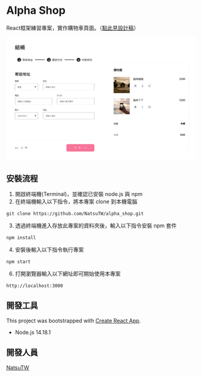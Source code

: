 # Alpha Shop
React框架練習專案，實作購物車頁面。（[點此見設計稿](https://www.figma.com/file/8D1kUmCDV02GGGroemX8SF/ACCapstone%3A-Frontend-UI)）

![index page](/public/image/a4_screen_shot.png)


## 安裝流程

1. 開啟終端機(Terminal)，並確認已安裝 node.js 與 npm 
2. 在終端機輸入以下指令，將本專案 clone 到本機電腦

```
git clone https://github.com/NatsuTW/alpha_shop.git
```

3. 透過終端機進入存放此專案的資料夾後，輸入以下指令安裝 npm 套件

```
npm install
```

4. 安裝後輸入以下指令執行專案

```
npm start
```

6. 打開瀏覽器輸入以下網址即可開始使用本專案

```
http://localhost:3000
```

## 開發工具

This project was bootstrapped with [Create React App](https://github.com/facebook/create-react-app).

- Node.js 14.18.1

## 開發人員

[NatsuTW](https://github.com/NatsuTW)
